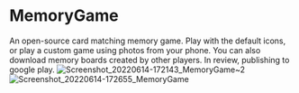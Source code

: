 # MemoryGame
An open-source card matching memory game. Play with the default icons, or play a custom game using photos from your phone. You can also download memory boards created by other players. In review, publishing to google play.
![Screenshot_20220614-172143_MemoryGame~2](https://user-images.githubusercontent.com/42073000/173663154-43dcdb68-ff72-4844-ab43-d88ce8a513ec.jpg)
![Screenshot_20220614-172655_MemoryGame](https://user-images.githubusercontent.com/42073000/173663379-f5d86815-ef97-4f3e-b33e-50f3d40aab8d.jpg)
